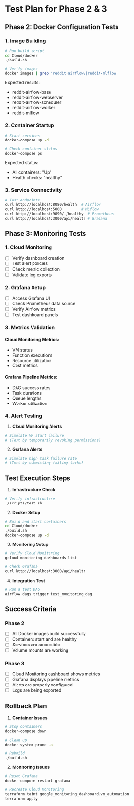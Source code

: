 # Test Plan for Phase 2 & 3

## Phase 2: Docker Configuration Tests

### 1. Image Building
```bash
# Run build script
cd Cloud/docker
./build.sh

# Verify images
docker images | grep 'reddit-airflow\|reddit-mlflow'
```

Expected results:
- reddit-airflow-base
- reddit-airflow-webserver
- reddit-airflow-scheduler
- reddit-airflow-worker
- reddit-mlflow

### 2. Container Startup
```bash
# Start services
docker-compose up -d

# Check container status
docker-compose ps
```

Expected status:
- All containers: "Up"
- Health checks: "healthy"

### 3. Service Connectivity
```bash
# Test endpoints
curl http://localhost:8080/health  # Airflow
curl http://localhost:5000         # MLflow
curl http://localhost:9090/-/healthy  # Prometheus
curl http://localhost:3000/api/health # Grafana
```

## Phase 3: Monitoring Tests

### 1. Cloud Monitoring
- [ ] Verify dashboard creation
- [ ] Test alert policies
- [ ] Check metric collection
- [ ] Validate log exports

### 2. Grafana Setup
- [ ] Access Grafana UI
- [ ] Check Prometheus data source
- [ ] Verify Airflow metrics
- [ ] Test dashboard panels

### 3. Metrics Validation

#### Cloud Monitoring Metrics:
- VM status
- Function executions
- Resource utilization
- Cost metrics

#### Grafana Pipeline Metrics:
- DAG success rates
- Task durations
- Queue lengths
- Worker utilization

### 4. Alert Testing

1. **Cloud Monitoring Alerts**
```bash
# Simulate VM start failure
# (Test by temporarily revoking permissions)
```

2. **Grafana Alerts**
```bash
# Simulate high task failure rate
# (Test by submitting failing tasks)
```

## Test Execution Steps

1. **Infrastructure Check**
```bash
# Verify infrastructure
./scripts/test.sh
```

2. **Docker Setup**
```bash
# Build and start containers
cd Cloud/docker
./build.sh
docker-compose up -d
```

3. **Monitoring Setup**
```bash
# Verify Cloud Monitoring
gcloud monitoring dashboards list

# Check Grafana
curl http://localhost:3000/api/health
```

4. **Integration Test**
```bash
# Run a test DAG
airflow dags trigger test_monitoring_dag
```

## Success Criteria

### Phase 2
- [ ] All Docker images build successfully
- [ ] Containers start and are healthy
- [ ] Services are accessible
- [ ] Volume mounts are working

### Phase 3
- [ ] Cloud Monitoring dashboard shows metrics
- [ ] Grafana displays pipeline metrics
- [ ] Alerts are properly configured
- [ ] Logs are being exported

## Rollback Plan

1. **Container Issues**
```bash
# Stop containers
docker-compose down

# Clean up
docker system prune -a

# Rebuild
./build.sh
```

2. **Monitoring Issues**
```bash
# Reset Grafana
docker-compose restart grafana

# Recreate Cloud Monitoring
terraform taint google_monitoring_dashboard.vm_automation
terraform apply
``` 